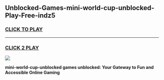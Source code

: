 
## Unblocked-Games-mini-world-cup-unblocked-Play-Free-indz5
<h3>
<a href="https://premium76.site?title=mini-world-cup-unblocked&ref=20M">CLICK TO PLAY</a></h3>
<hr>

<h3>
<a href="https://premium76.site?title=mini-world-cup-unblocked&ref=20M">CLICK 2 PLAY</a>
  
</h3>

<a href="https://premium76.site?title=mini-world-cup-unblocked&ref=19M"><img src="https://clearcache.store/games.png"></a>


**mini-world-cup-unblocked games unblocked: Your Gateway to Fun and Accessible Online Gaming**
